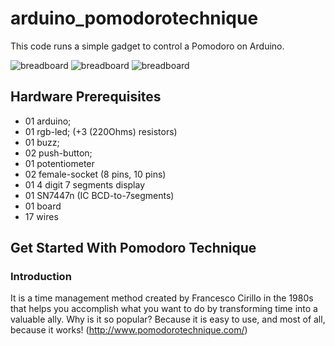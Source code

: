 arduino_pomodorotechnique
=========================

This code runs a simple gadget to control a Pomodoro on Arduino.

![breadboard](https://raw.github.com/bilouro/arduino_pomodorotechnique/master/photo-front.jpg:small)
![breadboard](https://raw.github.com/bilouro/arduino_pomodorotechnique/master/photo-back.jpg:small)
![breadboard](https://raw.github.com/bilouro/arduino_pomodorotechnique/master/circuit02.jpg:small)

## Hardware Prerequisites

- 01 arduino;
- 01 rgb-led; (+3 (220Ohms) resistors)
- 01 buzz;
- 02 push-button;
- 01 potentiometer
- 02 female-socket (8 pins, 10 pins)
- 01 4 digit 7 segments display
- 01 SN7447n (IC BCD-to-7segments)
- 01 board
- 17 wires


## Get Started With Pomodoro Technique

### Introduction

It is a time management method created by Francesco Cirillo in the 1980s that helps you accomplish what you want to do by transforming time into a valuable ally. Why is it so popular? ﻿Because it is easy to use, and most of all, because it works!
(http://www.pomodorotechnique.com/)
